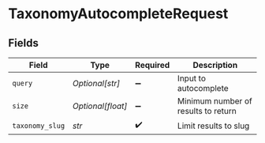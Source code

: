 # TaxonomyAutocompleteRequest


## Fields

| Field                               | Type                                | Required                            | Description                         |
| ----------------------------------- | ----------------------------------- | ----------------------------------- | ----------------------------------- |
| `query`                             | *Optional[str]*                     | :heavy_minus_sign:                  | Input to autocomplete               |
| `size`                              | *Optional[float]*                   | :heavy_minus_sign:                  | Minimum number of results to return |
| `taxonomy_slug`                     | *str*                               | :heavy_check_mark:                  | Limit results to slug               |